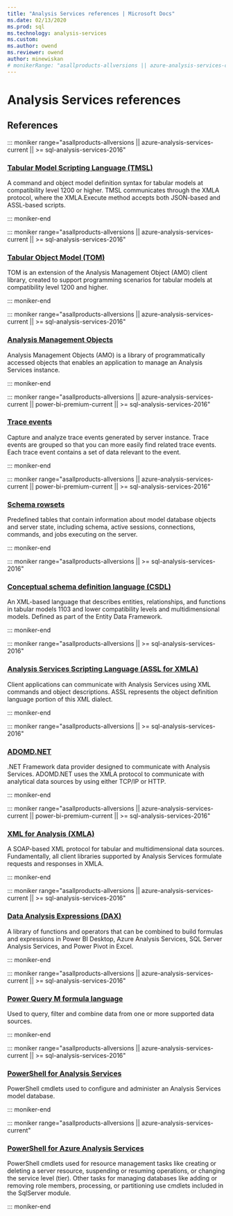 ```yaml
---
title: "Analysis Services references | Microsoft Docs"
ms.date: 02/13/2020
ms.prod: sql
ms.technology: analysis-services
ms.custom:
ms.author: owend
ms.reviewer: owend
author: minewiskan
# monikerRange: "asallproducts-allversions || azure-analysis-services-current || power-bi-premium-current || >= sql-analysis-services-2016"
---
```

# Analysis Services references

## References

::: moniker range="asallproducts-allversions || azure-analysis-services-current || >= sql-analysis-services-2016"

### [Tabular Model Scripting Language (TMSL)](/bi-reference/tmsl/tabular-model-scripting-language-tmsl-reference)

A command and object model definition syntax for tabular models at compatibility level 1200 or higher. TMSL communicates through the XMLA protocol, where the XMLA.Execute method accepts both JSON-based and ASSL-based scripts.

::: moniker-end

::: moniker range="asallproducts-allversions || azure-analysis-services-current || >= sql-analysis-services-2016"

### [Tabular Object Model (TOM)](/bi-reference/tom/introduction-to-the-tabular-object-model-tom-in-analysis-services-amo) 

TOM is an extension of the Analysis Management Object (AMO) client library, created to support programming scenarios for tabular models at compatibility level 1200 and higher.

::: moniker-end

::: moniker range="asallproducts-allversions || azure-analysis-services-current || >= sql-analysis-services-2016"

### [Analysis Management Objects](/bi-reference/amo/developing-with-analysis-management-objects-amo)

Analysis Management Objects (AMO) is a library of programmatically accessed objects that enables an application to manage an Analysis Services instance.

::: moniker-end


::: moniker range="asallproducts-allversions || azure-analysis-services-current || power-bi-premium-current || >= sql-analysis-services-2016"

### [Trace events](/bi-reference/trace-events/analysis-services-trace-events)

Capture and analyze trace events generated by server instance. Trace events are grouped so that you can more easily find related trace events. Each trace event contains a set of data relevant to the event. 

::: moniker-end

::: moniker range="asallproducts-allversions || azure-analysis-services-current || power-bi-premium-current || >= sql-analysis-services-2016"

### [Schema rowsets](/bi-reference/schema-rowsets/analysis-services-schema-rowsets)

Predefined tables that contain information about model database objects and server state, including schema, active sessions, connections, commands, and jobs executing on the server.

::: moniker-end

::: moniker range="asallproducts-allversions || >= sql-analysis-services-2016"

### [Conceptual schema definition language (CSDL)](/bi-reference/csdl/csdl-annotations-for-business-intelligence-csdlbi)

An XML-based language that describes entities, relationships, and functions in tabular models 1103 and lower compatibility levels and multidimensional models. Defined as part of the Entity Data Framework.

::: moniker-end

::: moniker range="asallproducts-allversions || >= sql-analysis-services-2016"

### [Analysis Services Scripting Language (ASSL for XMLA)](/bi-reference/assl/analysis-services-scripting-language-assl-for-xmla)

Client applications can communicate with Analysis Services using XML commands and object descriptions. ASSL represents the object definition language portion of this XML dialect.

::: moniker-end

::: moniker range="asallproducts-allversions || >= sql-analysis-services-2016"

### [ADOMD.NET](/bi-reference/adomd/developing-with-adomd-net)

.NET Framework data provider designed to communicate with Analysis Services. ADOMD.NET uses the XMLA protocol to communicate with analytical data sources by using either TCP/IP or HTTP.

::: moniker-end

::: moniker range="asallproducts-allversions || azure-analysis-services-current || power-bi-premium-current || >= sql-analysis-services-2016"

### [XML for Analysis (XMLA)](/bi-reference/xmla/xml-for-analysis-xmla-reference)

A SOAP-based XML protocol for tabular and multidimensional data sources. Fundamentally, all client libraries supported by Analysis Services formulate requests and responses in XMLA.

::: moniker-end

::: moniker range="asallproducts-allversions || azure-analysis-services-current || >= sql-analysis-services-2016"

### [Data Analysis Expressions (DAX)](https://docs.microsoft.com/dax/)

A library of functions and operators that can be combined to build formulas and expressions in Power BI Desktop, Azure Analysis Services, SQL Server Analysis Services, and Power Pivot in Excel.

::: moniker-end

::: moniker range="asallproducts-allversions || azure-analysis-services-current || >= sql-analysis-services-2016"

### [Power Query M formula language](https://docs.microsoft.com/powerquery-m/)

Used to query, filter and combine data from one or more supported data sources. 

::: moniker-end

::: moniker range="asallproducts-allversions || azure-analysis-services-current || >= sql-analysis-services-2016"

### [PowerShell for Analysis Services](powershell/analysis-services-powershell-reference.md)

PowerShell cmdlets used to configure and administer an Analysis Services model database.

::: moniker-end

::: moniker range="asallproducts-allversions || azure-analysis-services-current"

### [PowerShell for Azure Analysis Services](/azure/analysis-services/analysis-services-powershell)

PowerShell cmdlets used for resource management tasks like creating or deleting a server resource, suspending or resuming operations, or changing the service level (tier). Other tasks for managing databases like adding or removing role members, processing, or partitioning use cmdlets included in the SqlServer module.

::: moniker-end